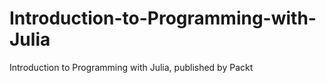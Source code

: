 # Introduction-to-Programming-with-Julia
Introduction to Programming with Julia, published by Packt
